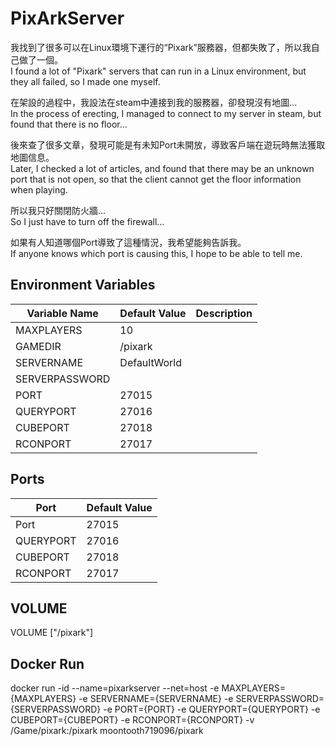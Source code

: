 <h1>PixArkServer</h1>

我找到了很多可以在Linux環境下運行的“Pixark”服務器，但都失敗了，所以我自己做了一個。<br />
I found a lot of "Pixark" servers that can run in a Linux environment, but they all failed, so I made one myself.

在架設的過程中，我設法在steam中連接到我的服務器，卻發現沒有地圖...<br />
In the process of erecting, I managed to connect to my server in steam, but found that there is no floor...

後來查了很多文章，發現可能是有未知Port未開放，導致客戶端在遊玩時無法獲取地圖信息。<br />
Later, I checked a lot of articles, and found that there may be an unknown port that is not open, so that the client cannot get the floor information when playing.

所以我只好關閉防火牆...<br />
So I just have to turn off the firewall...

如果有人知道哪個Port導致了這種情況，我希望能夠告訴我。<br />
If anyone knows which port is causing this, I hope to be able to tell me.

<h2>Environment Variables</h2>

<table>
  <thead>
    <tr>
      <th>Variable Name</th>
      <th>Default Value</th>
      <th>Description</th>
    </tr>
  </thead>
  <tbody>
    <tr>
      <td>MAXPLAYERS</td>
      <td>10</td>
      <td></td>
    </tr>
    <tr>
      <td>GAMEDIR</td>
      <td>/pixark</td>
      <td></td>
    </tr>
    <tr>
      <td>SERVERNAME</td>
      <td>DefaultWorld </td>
      <td></td>
    </tr>
    <tr>
      <td>SERVERPASSWORD</td>
      <td></td>
      <td></td>
    </tr>
    <tr>
      <td>PORT</td>
      <td>27015 </td>
      <td></td>
    </tr>
    <tr>
      <td>QUERYPORT</td>
      <td>27016</td>
      <td></td>
    </tr>
    <tr>
      <td>CUBEPORT</td>
      <td>27018</td>
      <td></td>
    </tr>
    <tr>
      <td>RCONPORT</td>
      <td>27017</td>
      <td></td>
    </tr>
  </tbody>
</table>

<h2>Ports</h2>

<table>
  <thead>
    <tr>
      <th>Port</th>
      <th>Default Value</th>
    </tr>
  </thead>
  <tbody>
    <tr>
      <td>Port</td>
      <td>27015</td>
    </tr>
    <tr>
      <td>QUERYPORT</td>
      <td>27016</td>
    </tr>
    <tr>
      <td>CUBEPORT</td>
      <td>27018</td>
    </tr>
    <tr>
      <td>RCONPORT</td>
      <td>27017</td>
    </tr>
  </tbody>
</table>

<h2>VOLUME</h2>
VOLUME ["/pixark"]

<h2>Docker Run</h2>

docker run -id --name=pixarkserver --net=host -e  MAXPLAYERS={MAXPLAYERS} -e SERVERNAME={SERVERNAME} -e SERVERPASSWORD={SERVERPASSWORD} -e  PORT={PORT} -e QUERYPORT={QUERYPORT} -e CUBEPORT={CUBEPORT} -e RCONPORT={RCONPORT} -v /Game/pixark:/pixark moontooth719096/pixark
